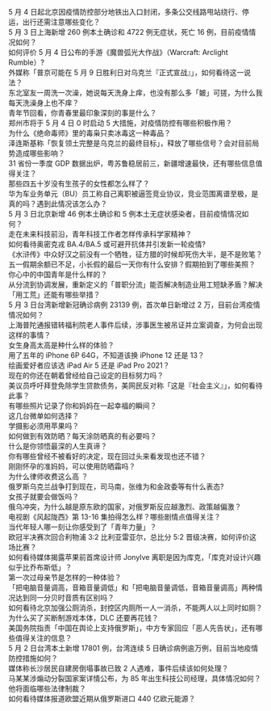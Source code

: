 5 月 4 日起北京因疫情防控部分地铁出入口封闭，多条公交线路甩站绕行、停运，出行还需注意哪些变化？  
5 月 3 日上海新增 260 例本土确诊和 4722 例无症状，死亡 16 例，目前疫情情况如何？  
如何评价 5 月 4 日公布的手游《魔兽弧光大作战》（Warcraft: Arclight Rumble）?  
外媒称「普京可能在 5 月 9 日胜利日对乌克兰『正式宣战』」，如何看待这一说法？  
东北室友一周洗一次澡，她说每天洗身上痒，也没有那么多「皴」可搓，为什么我每天洗澡身上也不痒？  
青年节回看，你青春里最印象深刻的事是什么？  
郑州市将于 5 月 4 日 0 时启动 5 大措施，对疫情防控有哪些积极作用？  
为什么《绝命毒师》里的毒枭只卖冰毒这一种毒品？  
泽连斯基称「恢复领土完整是乌克兰的最终目标」，释放了哪些信号？会对目前局势造成哪些影响？  
31 省份一季度 GDP 数据出炉，粤苏鲁稳居前三，新疆增速最快，还有哪些信息值得关注？  
那些四五十岁没有生孩子的女性都怎么样了？  
华为车业务单元（BU）员工称自己离职被逼签竞业协议，竞业范围离谱至极，是真的吗？遇到此情况该怎么办？  
5 月 3 日北京新增 46 例本土确诊和 5 例本土无症状感染者，目前疫情情况如何？  
走在未来科技前沿，青年科技工作者怎样传承科学家精神？  
如何看待奥密克戎 BA.4/BA.5 或可避开抗体并引发新一轮疫情?  
《水浒传》中众好汉之前没有一个牺牲，征方腊的时候却死伤大半，是不是败笔？  
五一假期余额已不足，小长假的最后一天你有什么安排？假期拍到了哪些美照？  
你心中的中国青年是什么样的？  
从分流到协调发展，重新定义的「普职分流」能否解决制造业用工短缺矛盾？解决「用工荒」还能有哪些举措？  
5 月 3 日台湾新增新冠确诊病例 23139 例，首次单日新增过 2 万，目前台湾疫情情况如何？  
上海普陀通报错转福利院老人事件后续，涉事医生被吊证并立案调查，为何会出现这样的事情？  
女生身高太高是种什么样的体验？  
用了五年的 iPhone 6P 64G，不知道该换 iPhone 12 还是 13？  
绘画爱好者应该选 iPad Air 5 还是 iPad Pro 2021？  
现在的你还在朝着曾经给自己设定的目标努力吗？  
美议员呼吁拜登免除学生贷款债务，美网民反对称「这是『社会主义』」，如何看待此事？  
有哪些照片记录了你和妈妈在一起幸福的瞬间？  
这几台微单如何选择？  
学摄影必须用苹果吗？  
如何做到有效防晒？每天涂防晒真的有必要吗？  
什么是你领悟最深的人生真谛？  
你有哪些曾经不被看好的决定，现在回过头来看发现也还不错？  
刚刚怀孕的准妈妈，可以使用防晒霜吗？  
为什么律师收费这么高 ？  
俄罗斯乌克兰战争打到现在，司马南，张维为和金政委等有什么表态?  
女孩子就要会做饭吗？  
俄乌冲突，为什么越是原东欧的国家，对俄罗斯反应越激烈、政策越偏激？  
电视剧《风起陇西》第 13-16 集拍得怎么样？哪些剧情点值得关注？  
当代年轻人哪一刻让你感受到了「青年力量」？  
欧冠半决赛次回合利物浦 3:2 比利亚雷亚尔，总比分 5:2 晋级决赛，如何评价这场比赛？  
如何看待媒体揭露苹果前首席设计师 JonyIve 离职是因为库克，「库克对设计兴趣似乎比乔布斯低」？  
第一次过母亲节是怎样的一种体验？  
「把电脑音量调高，音箱音量调低」和「把电脑音量调低，音箱音量调高」两种情况达到同一分贝时音质有区别吗？  
如何看待北京加强公厕消杀，封控区内厕所一人一消杀，不能两人以上同时如厕？  
为什么买了买断制游戏本体，DLC 还要再花钱？  
美国务院指责「中国在舆论上支持俄罗斯」，中方专家回应「恶人先告状」，还有哪些值得关注的信息？  
5 月 2 日台湾本土新增 17801 例，台湾连续 5 日确诊病例逾万例，目前当地疫情防控措施如何？  
媒体称长沙居民自建房倒塌事故已致 2 人遇难，事件后续该如何处理？  
马某某涉煽动分裂国家案详情公布，为 85 年出生科技公司经理，具体情况如何？他将面临哪些法律制裁？  
如何看待媒体报道欧盟近期从俄罗斯进口 440 亿欧元能源？  
